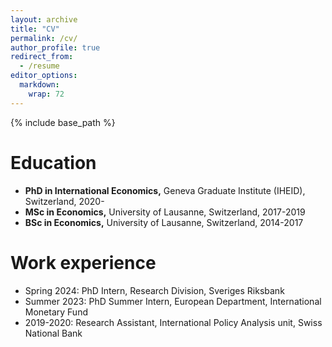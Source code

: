 ```yaml
---
layout: archive
title: "CV"
permalink: /cv/
author_profile: true
redirect_from:
  - /resume
editor_options: 
  markdown: 
    wrap: 72
---
```


{% include base_path %}

# Education

-   **PhD in International Economics,** Geneva Graduate Institute
    (IHEID), Switzerland, 2020-
-   **MSc in Economics,** University of Lausanne, Switzerland, 2017-2019
-   **BSc in Economics,** University of Lausanne, Switzerland, 2014-2017

# Work experience

-   Spring 2024: PhD Intern, Research Division, Sveriges Riksbank
-   Summer 2023: PhD Summer Intern, European Department, International
    Monetary Fund
-   2019-2020: Research Assistant, International Policy Analysis unit,
    Swiss National Bank
